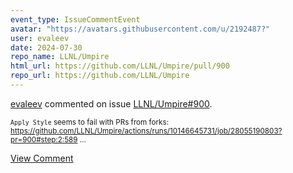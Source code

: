 ```yaml
---
event_type: IssueCommentEvent
avatar: "https://avatars.githubusercontent.com/u/2192487?"
user: evaleev
date: 2024-07-30
repo_name: LLNL/Umpire
html_url: https://github.com/LLNL/Umpire/pull/900
repo_url: https://github.com/LLNL/Umpire
---
```


<a href='https://github.com/evaleev' target='_blank'>evaleev</a> commented on issue <a href='https://github.com/LLNL/Umpire/pull/900' target='_blank'>LLNL/Umpire#900</a>.

<small>`Apply Style` seems to fail with PRs from forks: https://github.com/LLNL/Umpire/actions/runs/10146645731/job/28055190803?pr=900#step:2:589...</small>

<a href='https://github.com/LLNL/Umpire/pull/900' target='_blank'>View Comment</a>